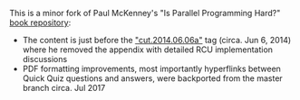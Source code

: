 This is a minor fork of Paul McKenney's "Is Parallel Programming Hard?" [book repository](https://git.kernel.org/pub/scm/linux/kernel/git/paulmck/perfbook.git):
* The content is just before the ["cut.2014.06.06a"](https://git.kernel.org/pub/scm/linux/kernel/git/paulmck/perfbook.git/commit/?h=cut.2014.06.06a&id=fef5a70e8660a45f0f9009e7cd37356540dacb6e) tag (circa. Jun 6, 2014) where he removed the appendix with detailed RCU implementation discussions
* PDF formatting improvements, most importantly hyperflinks between Quick Quiz questions and answers, were backported from the master branch circa. Jul 2017
